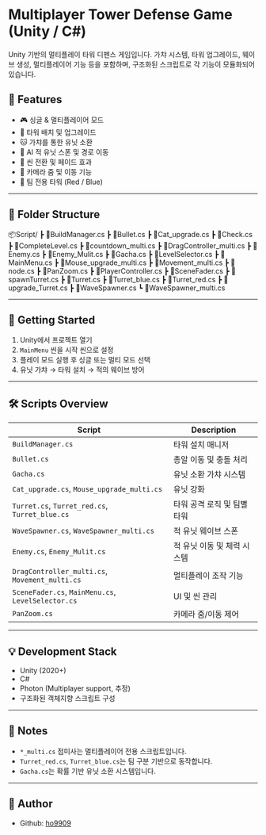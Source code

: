 # Multiplayer Tower Defense Game (Unity / C#)

Unity 기반의 멀티플레이 타워 디펜스 게임입니다. 가챠 시스템, 타워 업그레이드, 웨이브 생성, 멀티플레이어 기능 등을 포함하며, 구조화된 스크립트로 각 기능이 모듈화되어 있습니다.

## 📌 Features

- 🎮 싱글 & 멀티플레이어 모드
- 🧱 타워 배치 및 업그레이드
- 🐱 가챠를 통한 유닛 소환
- 🧠 AI 적 유닛 스폰 및 경로 이동
- 🔄 씬 전환 및 페이드 효과
- 👀 카메라 줌 및 이동 기능
- 🚩 팀 전용 타워 (Red / Blue)

---

## 📁 Folder Structure
📦Script/
┣ 📜BuildManager.cs
┣ 📜Bullet.cs
┣ 📜Cat_upgrade.cs
┣ 📜Check.cs
┣ 📜CompleteLevel.cs
┣ 📜countdown_multi.cs
┣ 📜DragController_multi.cs
┣ 📜Enemy.cs
┣ 📜Enemy_Mulit.cs
┣ 📜Gacha.cs
┣ 📜LevelSelector.cs
┣ 📜MainMenu.cs
┣ 📜Mouse_upgrade_multi.cs
┣ 📜Movement_multi.cs
┣ 📜node.cs
┣ 📜PanZoom.cs
┣ 📜PlayerController.cs
┣ 📜SceneFader.cs
┣ 📜spawnTurret.cs
┣ 📜Turret.cs
┣ 📜Turret_blue.cs
┣ 📜Turret_red.cs
┣ 📜upgrade_Turret.cs
┣ 📜WaveSpawner.cs
┗ 📜WaveSpawner_multi.cs

---

## 🚀 Getting Started

1. Unity에서 프로젝트 열기
2. `MainMenu` 씬을 시작 씬으로 설정
3. 플레이 모드 실행 후 싱글 또는 멀티 모드 선택
4. 유닛 가챠 → 타워 설치 → 적의 웨이브 방어

---

## 🛠️ Scripts Overview

| Script | Description |
|--------|-------------|
| `BuildManager.cs` | 타워 설치 매니저 |
| `Bullet.cs` | 총알 이동 및 충돌 처리 |
| `Gacha.cs` | 유닛 소환 가챠 시스템 |
| `Cat_upgrade.cs`, `Mouse_upgrade_multi.cs` | 유닛 강화 |
| `Turret.cs`, `Turret_red.cs`, `Turret_blue.cs` | 타워 공격 로직 및 팀별 타워 |
| `WaveSpawner.cs`, `WaveSpawner_multi.cs` | 적 유닛 웨이브 스폰 |
| `Enemy.cs`, `Enemy_Mulit.cs` | 적 유닛 이동 및 체력 시스템 |
| `DragController_multi.cs`, `Movement_multi.cs` | 멀티플레이 조작 기능 |
| `SceneFader.cs`, `MainMenu.cs`, `LevelSelector.cs` | UI 및 씬 관리 |
| `PanZoom.cs` | 카메라 줌/이동 제어 |

---

## 💡 Development Stack

- Unity (2020+)
- C#
- Photon (Multiplayer support, 추정)
- 구조화된 객체지향 스크립트 구성

---

## 📌 Notes

- `*_multi.cs` 접미사는 멀티플레이어 전용 스크립트입니다.
- `Turret_red.cs`, `Turret_blue.cs`는 팀 구분 기반으로 동작합니다.
- `Gacha.cs`는 확률 기반 유닛 소환 시스템입니다.

---

## 👤 Author

- Github: [ho9909](https://github.com/ho9909)

